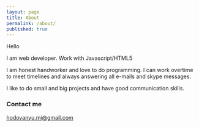 ```yaml
---
layout: page
title: About
permalink: /about/
published: true
---
```



Hello

I am web developer. Work with Javascript/HTML5

I am honest handworker and love to do programming. I can work overtime to meet timelines and always answering all e-mails and skype messages.

I like to do small and big projects and have good communication skills.

### Contact me

[hodovanyu.mi@gmail.com](mailto:hodovanyu.mi@gmail.com)
